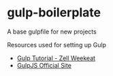 # gulp-boilerplate
A base gulpfile for new projects


Resources used for setting up Gulp 
- [Gulp Tutorial - Zell Weekeat](http://www.zell-weekeat.com/gulp-tutorial/)
- [GulpJS Official Site](http://gulpjs.com/)